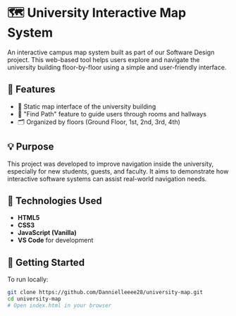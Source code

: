 # 🗺️ University Interactive Map System

An interactive campus map system built as part of our Software Design project. This web-based tool helps users explore and navigate the university building floor-by-floor using a simple and user-friendly interface.

## 📌 Features

- 🏫 Static map interface of the university building
- 🧭 "Find Path" feature to guide users through rooms and hallways
- 🗂️ Organized by floors (Ground Floor, 1st, 2nd, 3rd, 4th)

## 💡 Purpose

This project was developed to improve navigation inside the university, especially for new students, guests, and faculty. It aims to demonstrate how interactive software systems can assist real-world navigation needs.

## 🔧 Technologies Used

- **HTML5**
- **CSS3**
- **JavaScript (Vanilla)**
- **VS Code** for development

## 🚀 Getting Started

To run locally:

```bash
git clone https://github.com/Dannielleeee28/university-map.git
cd university-map
# Open index.html in your browser
